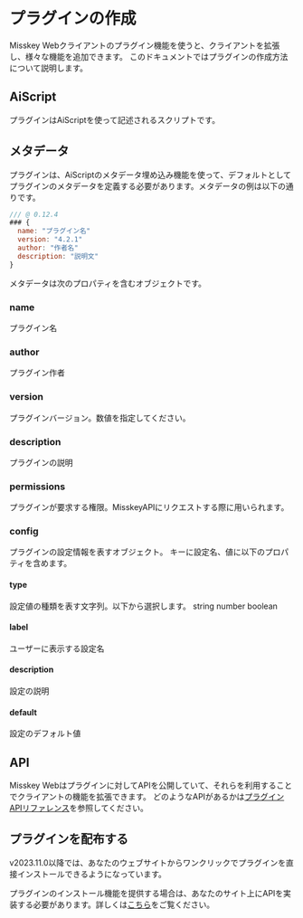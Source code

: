 # プラグインの作成
Misskey Webクライアントのプラグイン機能を使うと、クライアントを拡張し、様々な機能を追加できます。
このドキュメントではプラグインの作成方法について説明します。

## AiScript
プラグインはAiScriptを使って記述されるスクリプトです。

## メタデータ
プラグインは、AiScriptのメタデータ埋め込み機能を使って、デフォルトとしてプラグインのメタデータを定義する必要があります。メタデータの例は以下の通りです。

```js
/// @ 0.12.4
### {
  name: "プラグイン名"
  version: "4.2.1"
  author: "作者名"
  description: "説明文"
}
```

メタデータは次のプロパティを含むオブジェクトです。

### name
プラグイン名

### author
プラグイン作者

### version
プラグインバージョン。数値を指定してください。

### description
プラグインの説明

### permissions
プラグインが要求する権限。MisskeyAPIにリクエストする際に用いられます。

### config
プラグインの設定情報を表すオブジェクト。
キーに設定名、値に以下のプロパティを含めます。

#### type
設定値の種類を表す文字列。以下から選択します。
string number boolean

#### label
ユーザーに表示する設定名

#### description
設定の説明

#### default
設定のデフォルト値

## API
Misskey Webはプラグインに対してAPIを公開していて、それらを利用することでクライアントの機能を拡張できます。
どのようなAPIがあるかは[プラグインAPIリファレンス](./plugin-api-reference/)を参照してください。

## プラグインを配布する
v2023.11.0以降では、あなたのウェブサイトからワンクリックでプラグインを直接インストールできるようになっています。

プラグインのインストール機能を提供する場合は、あなたのサイト上にAPIを実装する必要があります。詳しくは[こちら](./publish-on-your-website.md)をご覧ください。
